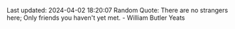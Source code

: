 Last updated: 2024-04-02 18:20:07
Random Quote: There are no strangers here; Only friends you haven't yet met. - William Butler Yeats